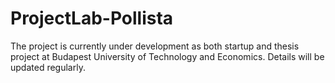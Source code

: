 # ProjectLab-Pollista
The project is currently under development as both startup and thesis project at Budapest University of Technology and Economics. Details will be updated regularly.
